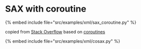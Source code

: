 # SAX with coroutine

{% embed include file="src/examples/xml/sax_coroutine.py" %}


copied from [Stack Overflow](http://stackoverflow.com/questions/8873643/how-to-return-data-from-a-python-sax-parser)
based on [coroutines](http://www.dabeaz.com/coroutines/)

{% embed include file="src/examples/xml/cosax.py" %}


